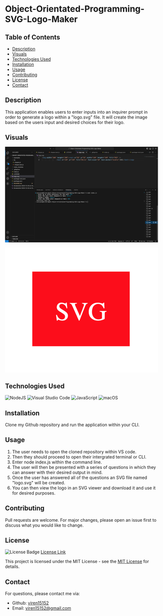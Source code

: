 # Object-Orientated-Programming-SVG-Logo-Maker

## Table of Contents

* [Description](#description)
* [Visuals](#visuals)
* [Technologies Used](#technologies-used)
* [Installation](#installation)
* [Usage](#usage)
* [Contributing](#contributing)
* [License](#license)
* [Contact](#contact)

## Description

This application enables users to enter inputs into an inquirer prompt in order to generate a logo within a "logo.svg" file. It will create the image based on the users input and desired choices for their logo. 

## Visuals
![Screenshot of application functioning](<Screenshot 2023-12-04 at 23.03.51.png>)

![Screenshot of Generated Logo](<Screenshot 2023-12-04 at 22.10.32.png>)

## Technologies Used

![NodeJS](https://img.shields.io/badge/node.js-6DA55F?style=for-the-badge&logo=node.js&logoColor=white)
![Visual Studio Code](https://img.shields.io/badge/Visual%20Studio%20Code-0078d7.svg?style=for-the-badge&logo=visual-studio-code&logoColor=white)
![JavaScript](https://img.shields.io/badge/javascript-%23323330.svg?style=for-the-badge&logo=javascript&logoColor=%23F7DF1E)
![macOS](https://img.shields.io/badge/mac%20os-000000?style=for-the-badge&logo=macos&logoColor=F0F0F0)

## Installation

Clone my Github repository and run the application within your CLI.

## Usage

1. The user needs to open the cloned repository within VS code.
2. Then they should proceed to open their intergrated terminal or CLI.
3. Enter node index.js within the command line.
4. The user will then be presented with a series of questions in which they can answer with their desired output in mind.
5. Once the user has answered all of the questions an SVG file named "logo.svg" will be created. 
6. You can then view the logo in an SVG viewer and download it and use it for desired purposes. 

## Contributing

Pull requests are welcome. For major changes, please open an issue first
to discuss what you would like to change.


## License

![License Badge](https://img.shields.io/badge/License-MIT-yellow.svg)
[License Link](https://opensource.org/licenses/MIT)

This project is licensed under the MIT License - see the [MIT License](https://opensource.org/licenses/MIT) for details.

## Contact


  For questions, please contact me via:
  - Github: [viren15152](https://github.com/viren15152)
  - Email: viren15152@gmail.com